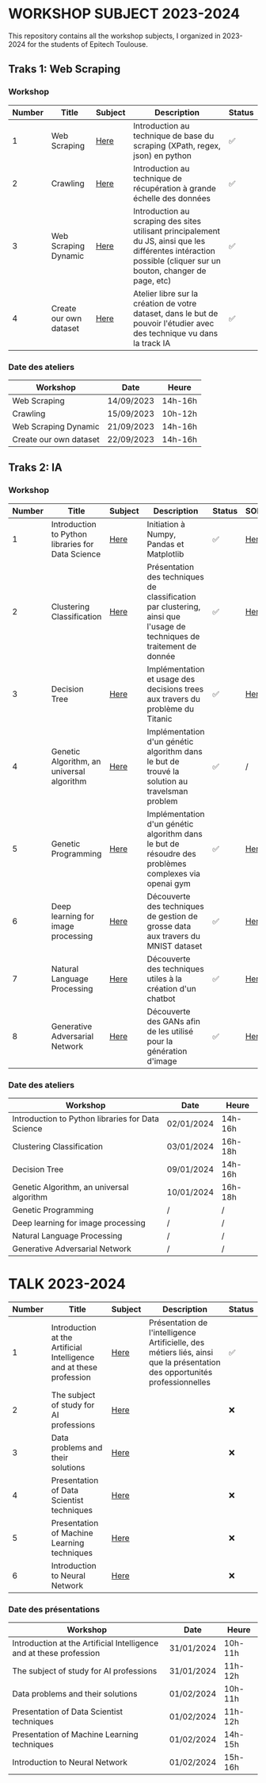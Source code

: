 # WORKSHOP SUBJECT 2023-2024

This repository contains all the workshop subjects, I organized in 2023-2024 for the students of Epitech Toulouse.

## Traks 1: Web Scraping

### Workshop 

| Number | Title | Subject | Description | Status |
| ------ | ----- | ------- | ----------- | ------ |
| 1      | Web Scraping | [Here](Track-WebScraping/Scraping.md) | Introduction au technique de base du scraping (XPath, regex, json) en python | ✅ |
| 2      | Crawling | [Here](Track-WebScraping/Crawling.md) | Introduction au technique de récupération à grande échelle des données | ✅ |
| 3      | Web Scraping Dynamic | [Here](Track-WebScraping/Scraping-Dynamic.md) | Introduction au scraping des sites utilisant principalement du JS, ainsi que les différentes intéraction possible (cliquer sur un bouton, changer de page, etc) | ✅ |
| 4      | Create our own dataset | [Here](Track-WebScraping/CreateADataset.md) | Atelier libre sur la création de votre dataset, dans le but de pouvoir l'étudier avec des technique vu dans la track IA | ✅ |

### Date des ateliers

| Workshop | Date | Heure |
| -------- | ---- | ----- |
| Web Scraping | 14/09/2023 | 14h-16h |
| Crawling | 15/09/2023 | 10h-12h |
| Web Scraping Dynamic | 21/09/2023 | 14h-16h |
| Create our own dataset | 22/09/2023 | 14h-16h |

## Traks 2: IA

### Workshop 

| Number | Title | Subject | Description | Status | SOLUTION |
| ------ | ----- | ------- | ----------- | ------ | -------- |
| 1      | Introduction to Python libraries for Data Science | [Here](Track-IA/01-Prequel.ipynb) | Initiation à Numpy, Pandas et Matplotlib | ✅ | [Here](Track-IA/Soluce-01-Prequel.ipynb) |
| 2      | Clustering Classification | [Here](Track-IA/02-Clustering.ipynb) | Présentation des techniques de classification par clustering, ainsi que l'usage de techniques de traitement de donnée | ✅ | [Here](Track-IA/Soluce-02-Clustering.ipynb) |
| 3      | Decision Tree | [Here](Track-IA/03-DecisionTree.ipynb) | Implémentation et usage des decisions trees aux travers du problème du Titanic | ✅ | [Here](Track-IA/03-DecisionTree.ipynb) |
| 4      | Genetic Algorithm, an universal algorithm | [Here](Track-IA/04-GeneticAlgorithm.ipynb) | Implémentation d'un génétic algorithm dans le but de trouvé la solution au travelsman problem | ✅ | / |
| 5      | Genetic Programming | [Here](Track-IA/05-GeneticProgramming.ipynb) | Implémentation d'un génétic algorithm dans le but de résoudre des problèmes complexes via openai gym | ✅ | [Here](Track-IA/Soluce-05-GeneticProgramming.ipynb) |
| 6      | Deep learning for image processing | [Here](Track-IA/06-DeepLearningImageProcessing.ipynb) | Découverte des techniques de gestion de grosse data aux travers du MNIST dataset | ✅ | [Here](Track-IA/Soluce-06-DeepLearningImageProcessing.ipynb) |
| 7      | Natural Language Processing | [Here](Track-IA/07-NLP.ipynb) | Découverte des techniques utiles à la création d'un chatbot | ✅ | [Here](Track-IA/Soluce-07-NLP.ipynb) |
| 8      | Generative Adversarial Network | [Here](Track-IA/08-GAN.ipynb) | Découverte des GANs afin de les utilisé pour la génération d'image | ✅ | [Here](Track-IA/Soluce-08-GAN.ipynb) |

### Date des ateliers

| Workshop | Date | Heure |
| -------- | ---- | ----- |
| Introduction to Python libraries for Data Science | 02/01/2024 | 14h-16h |
| Clustering Classification | 03/01/2024 | 16h-18h |
| Decision Tree | 09/01/2024 | 14h-16h |
| Genetic Algorithm, an universal algorithm | 10/01/2024 | 16h-18h |
| Genetic Programming | / | / |
| Deep learning for image processing | / | / |
| Natural Language Processing | / | / |
| Generative Adversarial Network | / | / |

# TALK 2023-2024

| Number | Title | Subject | Description | Status |
| ------ | ----- | ------- | ----------- | ------ |
| 1      | Introduction at the Artificial Intelligence and at these profession | [Here](Talk/IntroductionIA.pdf) | Présentation de l'intelligence Artificielle, des métiers liés, ainsi que la présentation des opportunités professionnelles | ✅ |
| 2      | The subject of study for AI professions | [Here]() | | ❌ |
| 3      | Data problems and their solutions | [Here]() | | ❌ |
| 4      | Presentation of Data Scientist techniques | [Here]() | | ❌ |
| 5      | Presentation of Machine Learning techniques | [Here]() | | ❌ |
| 6      | Introduction to Neural Network | [Here]() | | ❌ |


### Date des présentations

| Workshop | Date | Heure |
| -------- | ---- | ----- |
| Introduction at the Artificial Intelligence and at these profession | 31/01/2024 | 10h-11h |
| The subject of study for AI professions | 31/01/2024 | 11h-12h |
| Data problems and their solutions | 01/02/2024 | 10h-11h |
| Presentation of Data Scientist techniques | 01/02/2024 | 11h-12h |
| Presentation of Machine Learning techniques | 01/02/2024 | 14h-15h |
| Introduction to Neural Network | 01/02/2024 | 15h-16h |
